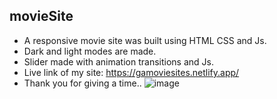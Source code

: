 ## movieSite
- A responsive movie site was built using HTML CSS and Js.  
- Dark and light modes are made.   
- Slider made with animation transitions and Js.    
- Live link of my site: https://gamoviesites.netlify.app/  
- Thank you for giving a time..
![image](https://user-images.githubusercontent.com/77458139/209807615-f7d51ecc-d066-4710-a755-d509c07c4bb2.png)


